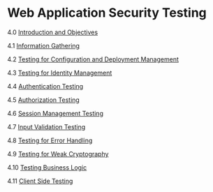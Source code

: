 # Web Application Security Testing

4.0 [Introduction and Objectives](0-Introduction_and_Objectives/README.md)

4.1 [Information Gathering](01-Information_Gathering/README.md)

4.2 [Testing for Configuration and Deployment Management](02-Configuration_and_Deployment_Management_Testing/README.md)

4.3 [Testing for Identity Management](03-Identity_Management_Testing/README.md)

4.4 [Authentication Testing](04-Authentication_Testing/README.md)

4.5 [Authorization Testing](05-Authorization_Testing/README.md)

4.6 [Session Management Testing](06-Session_Management_Testing/README.md)

4.7 [Input Validation Testing](07-Input_Validation_Testing/README.md)

4.8 [Testing for Error Handling](08-Testing_for_Error_Handling/README.md)

4.9 [Testing for Weak Cryptography](09-Testing_for_Weak_Cryptography/README.md)

4.10 [Testing Business Logic](10-Business_Logic_Testing/README.md)

4.11 [Client Side Testing](11-Client_Side_Testing/README.md)
